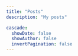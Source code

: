 ```yaml
---
title: "Posts"
description: "My posts"

cascade:
  showDate: false
  showAuthor: false
  invertPagination: false
---
```


<!---->
<!-- {{< lead >}} -->
<!-- _Journey of a thousand miles begins with a single step._ -->
<!---->
<!-- ~ Lao Tzu ~ -->
<!-- {{< /lead >}} -->
<!---->
<!-- This section contains my posts, as known as articles about multiple topics such as data science, dev, productivity, life, etc. -->

